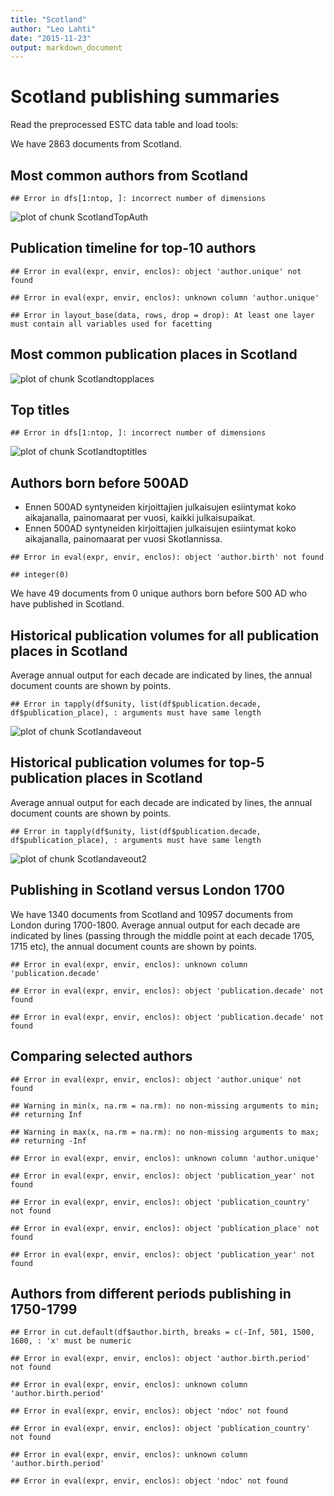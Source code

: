 ```yaml
---
title: "Scotland"
author: "Leo Lahti"
date: "2015-11-23"
output: markdown_document
---
```



# Scotland publishing summaries

Read the preprocessed ESTC data table and load tools:






We have 2863 documents from Scotland.


## Most common authors from Scotland


```
## Error in dfs[1:ntop, ]: incorrect number of dimensions
```

![plot of chunk ScotlandTopAuth](figure/ScotlandTopAuth-1.png) 


## Publication timeline for top-10 authors


```
## Error in eval(expr, envir, enclos): object 'author.unique' not found
```

```
## Error in eval(expr, envir, enclos): unknown column 'author.unique'
```

```
## Error in layout_base(data, rows, drop = drop): At least one layer must contain all variables used for facetting
```


## Most common publication places in Scotland

![plot of chunk Scotlandtopplaces](figure/Scotlandtopplaces-1.png) 


## Top titles 


```
## Error in dfs[1:ntop, ]: incorrect number of dimensions
```

![plot of chunk Scotlandtoptitles](figure/Scotlandtoptitles-1.png) 


## Authors born before 500AD

 * Ennen 500AD syntyneiden kirjoittajien julkaisujen esiintymat koko aikajanalla, painomaarat per vuosi, kaikki julkaisupaikat.
 * Ennen 500AD syntyneiden kirjoittajien julkaisujen esiintymat koko aikajanalla, painomaarat per vuosi Skotlannissa.



```
## Error in eval(expr, envir, enclos): object 'author.birth' not found
```

```
## integer(0)
```

We have 49 documents from 0 unique
authors born before 500 AD who have published in Scotland.



## Historical publication volumes for all publication places in Scotland

Average annual output for each decade are indicated by lines, the annual document counts are shown by points. 


```
## Error in tapply(df$unity, list(df$publication.decade, df$publication_place), : arguments must have same length
```

![plot of chunk Scotlandaveout](figure/Scotlandaveout-1.png) 


## Historical publication volumes for top-5 publication places in Scotland

Average annual output for each decade are indicated by lines, the annual document counts are shown by points. 


```
## Error in tapply(df$unity, list(df$publication.decade, df$publication_place), : arguments must have same length
```

![plot of chunk Scotlandaveout2](figure/Scotlandaveout2-1.png) 


## Publishing in Scotland versus London 1700 



We have 1340 documents from Scotland and 10957 documents from London during 1700-1800. Average annual output for each decade are indicated by lines (passing through the middle point at each decade 1705, 1715 etc), the annual document counts are shown by points.


```
## Error in eval(expr, envir, enclos): unknown column 'publication.decade'
```

```
## Error in eval(expr, envir, enclos): object 'publication.decade' not found
```

```
## Error in eval(expr, envir, enclos): object 'publication.decade' not found
```




## Comparing selected authors


```
## Error in eval(expr, envir, enclos): object 'author.unique' not found
```

```
## Warning in min(x, na.rm = na.rm): no non-missing arguments to min;
## returning Inf
```

```
## Warning in max(x, na.rm = na.rm): no non-missing arguments to max;
## returning -Inf
```

```
## Error in eval(expr, envir, enclos): unknown column 'author.unique'
```

```
## Error in eval(expr, envir, enclos): object 'publication_year' not found
```

```
## Error in eval(expr, envir, enclos): object 'publication_country' not found
```

```
## Error in eval(expr, envir, enclos): object 'publication_place' not found
```

```
## Error in eval(expr, envir, enclos): object 'publication_year' not found
```

## Authors from different periods publishing in 1750-1799



```
## Error in cut.default(df$author.birth, breaks = c(-Inf, 501, 1500, 1600, : 'x' must be numeric
```

```
## Error in eval(expr, envir, enclos): object 'author.birth.period' not found
```

```
## Error in eval(expr, envir, enclos): unknown column 'author.birth.period'
```

```
## Error in eval(expr, envir, enclos): object 'ndoc' not found
```

```
## Error in eval(expr, envir, enclos): object 'publication_country' not found
```

```
## Error in eval(expr, envir, enclos): unknown column 'author.birth.period'
```

```
## Error in eval(expr, envir, enclos): object 'ndoc' not found
```
